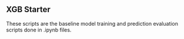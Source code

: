 ## XGB Starter

These scripts are the baseline model training and prediction evaluation scripts done in .ipynb files.